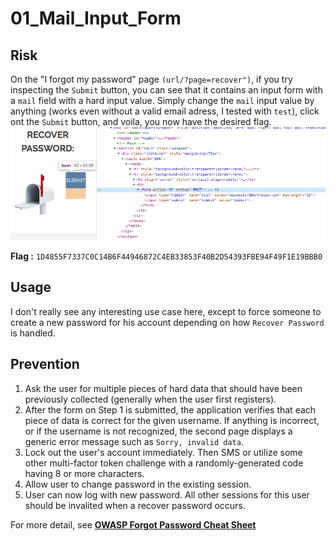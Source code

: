 # 01_Mail_Input_Form

## Risk
On the "I forgot my password" page ```(url/?page=recover")```, if you try inspecting the ```Submit``` button, you can see that it contains an input form with a ```mail``` field with a hard input value.
Simply change the ```mail``` input value by anything (works even without a valid email adress, I tested with ```test```), click ont the ```Submit``` button, and voila, you now have the desired flag.
![Email_Input_Form](../../Docs/images/01/Email_Input_Form.png)

**Flag :** ```1D4855F7337C0C14B6F44946872C4EB33853F40B2D54393FBE94F49F1E19BBB0```

## Usage

I don't really see any interesting use case here, except to force someone to create a new password for his account depending on how ```Recover Password``` is handled.

## Prevention
1. Ask the user for multiple pieces of hard data that should have been previously collected (generally when the user first registers).
2. After the form on Step 1 is submitted, the application verifies that each piece of data is correct for the given username. If anything is incorrect, or if the username is not recognized, the second page displays a generic error message such as ```Sorry, invalid data```.
3. Lock out the user's account immediately. Then SMS or utilize some other multi-factor token challenge with a randomly-generated code having 8 or more characters.
4. Allow user to change password in the existing session.
5. User can now log with new password.
All other sessions for this user should be invalited when a recover password occurs.

For more detail, see [**OWASP Forgot Password Cheat Sheet**](https://github.com/OWASP/CheatSheetSeries/blob/master/cheatsheets/Forgot_Password_Cheat_Sheet.md)
